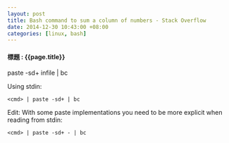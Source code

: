 ```yaml
---
layout: post
title: Bash command to sum a column of numbers - Stack Overflow
date: 2014-12-30 10:43:00 +08:00
categories: [linux, bash]
---
```

#### 標題 : {{page.title}} ####

paste -sd+ infile | bc 

Using stdin: 
```shell
<cmd> | paste -sd+ | bc
```

Edit: With some paste implementations you need to be more explicit when reading from stdin: 
```shell
<cmd> | paste -sd+ - | bc
```

